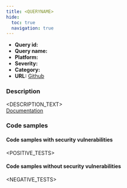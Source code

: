 ```yaml
---
title: <QUERYNAME>
hide:
  toc: true
  navigation: true
---
```

<style>
  .highlight .hll {
    background-color: #ff171742;
  }
  .md-content {
    max-width: 1100px;
    margin: 0 auto;
  }
</style>
  - **Query id:** <QUERYID>
  - **Query name:** <QUERYNAME>
  - **Platform:** <PLATFORM>
  - **Severity:** <SEVERITY>
  - **Category:** <CATEGORY>
  - **URL:** [Github](<GITHUB_URL>)

### Description
<DESCRIPTION_TEXT><br>
[Documentation](<DESCRIPTION_URL>)

### Code samples
#### Code samples with security vulnerabilities
<POSITIVE_TESTS>

#### Code samples without security vulnerabilities
<NEGATIVE_TESTS>